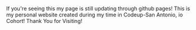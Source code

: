 If you're seeing this my page is still updating through github pages!
This is my personal website created during my time in Codeup-San Antonio, io Cohort!
Thank You for Visiting!
